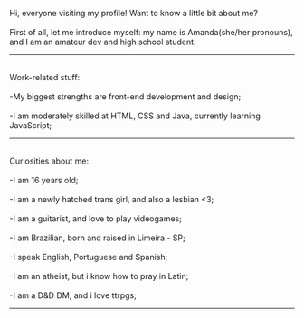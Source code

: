 Hi, everyone visiting my profile! Want to know a little bit about me?
<br>
<br>
First of all, let me introduce myself: my name is Amanda(she/her pronouns), and I am an amateur dev and high school student.
<hr>
<br>
Work-related stuff:
<br>
<br>
-My biggest strengths are front-end development and design;
<br>
<br>
-I am moderately skilled at HTML, CSS and Java, currently learning JavaScript;
<br>
<hr>
<br>
Curiosities about me:
<br>
<br>
-I am 16 years old;
<br>
<br>
-I am a newly hatched trans girl, and also a lesbian <3;
<br>
<br>
-I am a guitarist, and love to play videogames;
<br>
<br>
-I am Brazilian, born and raised in Limeira - SP;
<br>
<br>
-I speak English, Portuguese and Spanish;
<br>
<br>
-I am an atheist, but i know how to pray in Latin;
<br>
<br>
-I am a D&D DM, and i love ttrpgs;
<br>
<hr>
